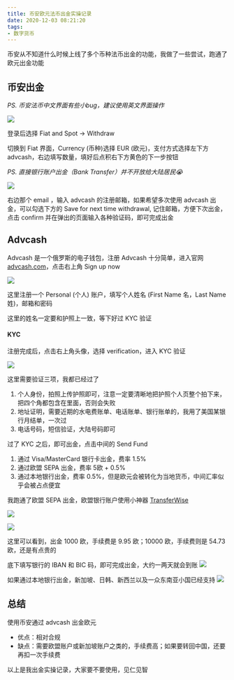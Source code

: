 ```yaml
---
title: 币安欧元法币出金实操记录
date: 2020-12-03 08:21:20
tags:
- 数字货币
---
```


币安从不知道什么时候上线了多个币种法币出金的功能，我做了一些尝试，跑通了欧元出金功能
<!-- More -->
## 币安出金
*PS. 币安法币中文界面有些小bug，建议使用英文界面操作*

![](8.png)

登录后选择 Fiat and Spot -> Withdraw

切换到 Fiat 界面，Currency (币种)选择 EUR (欧元)，支付方式选择左下方 advcash，右边填写数量，填好后点积右下方黄色的下一步按钮

*PS. 直接银行账户出金（Bank Transfer）并不开放给大陆居民😭*

![](7.png)

右边那个 email ，输入 advcash 的注册邮箱，如果希望多次使用 advcash 出金，可以勾选下方的 Save for next time withdrawal, 记住邮箱，方便下次出金，点击 confirm 并在弹出的页面输入各种验证码，即可完成出金

## Advcash

Advcash 是一个俄罗斯的电子钱包，注册 Advcash 十分简单，进入官网 [advcash.com](https://advcash.com/en/)，点击右上角 Sign up now

![](6.png)

这里注册一个 Personal (个人) 账户，填写个人姓名 (First Name 名，Last Name 姓)，邮箱和密码

这里的姓名一定要和护照上一致，等下好过 KYC 验证

#### KYC

注册完成后，点击右上角头像，选择 verification，进入 KYC 验证

![](5.png)

这里需要验证三项，我都已经过了

1. 个人身份，拍照上传护照即可，注意一定要清晰地把护照个人页整个拍下来，把四个角都包含在里面，否则会失败
2. 地址证明，需要近期的水电费账单、电话账单、银行账单的，我用了美国某银行月结单，一次过
3. 电话号码，短信验证，大陆号码即可

过了 KYC 之后，即可出金，点击中间的 Send Fund

1. 通过 Visa/MasterCard 银行卡出金，费率 1.5%
2. 通过欧盟 SEPA 出金，费率 5欧 + 0.5%
3. 通过本地银行出金，费率 0.5%，但是欧元会被转化为当地货币，中间汇率似乎会被占点便宜

我跑通了欧盟 SEPA 出金，欧盟银行账户使用小神器 [TransferWise](https://nataliamok.com/transferwise/)

![](3.png)

![](4.png)

这里可以看到，出金 1000 欧，手续费是 9.95 欧；10000 欧，手续费则是 54.73 欧，还是有点贵的

底下填写银行的 IBAN 和 BIC 码，即可完成出金，大约一两天就会到账
![](1.jpg)

如果通过本地银行出金，新加坡、日韩、新西兰以及一众东南亚小国已经支持
![](2.png)

<!-- [upl-image-preview url=https://forum.quantclass.cn/assets/files/2020-12-03/1606953880-211218-image.png] -->

## 总结

使用币安通过 advcash 出金欧元

- 优点：相对合规
- 缺点：需要欧盟账户或新加坡账户之类的，手续费高；如果要转回中国，还要再扣一次手续费

以上是我出金实操记录，大家要不要使用，见仁见智